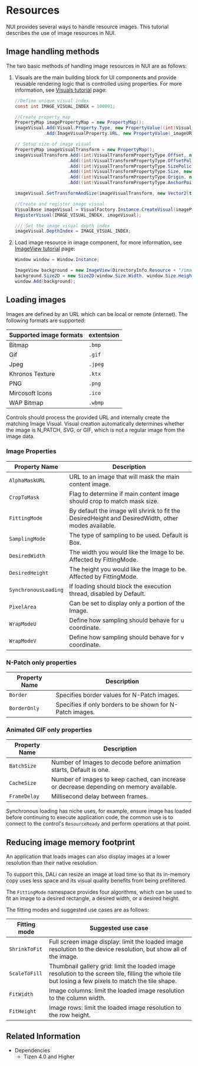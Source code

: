 # Resources

NUI provides several ways to handle resource images.
This tutorial describes the use of image resources in NUI.

## Image handling methods

The two basic methods of handling image resources in NUI are as follows:
 
1. Visuals are the main building block for UI components and provide reusable rendering logic that is controlled using properties. For more information, see [Visuals tutorial](visuals.md) page:
    ```csharp
    //Define unique visual index
    const int IMAGE_VISUAL_INDEX = 100001;

    //Create property map
    PropertyMap imagePropertyMap = new PropertyMap();
    imageVisual.Add(Visual.Property.Type, new PropertyValue((int)Visual.Type.Image))
               .Add(ImageVisualProperty.URL, new PropertyValue(_imageURL));

    // Setup size of image visual
    PropertyMap imageVisualTransform = new PropertyMap();
    imageVisualTransform.Add((int)VisualTransformPropertyType.Offset, new PropertyValue(new Vector2(10, 10)))
                        .Add((int)VisualTransformPropertyType.OffsetPolicy, new PropertyValue(new Vector2((int)VisualTransformPolicyType.Absolute, (int)VisualTransformPolicyType.Absolute)))
                        .Add((int)VisualTransformPropertyType.SizePolicy, new PropertyValue(new Vector2((int)VisualTransformPolicyType.Absolute, (int)VisualTransformPolicyType.Absolute)))
                        .Add((int)VisualTransformPropertyType.Size, new PropertyValue(new Vector2(200, 200)))
                        .Add((int)VisualTransformPropertyType.Origin, new PropertyValue((int)Visual.AlignType.CenterBegin))
                        .Add((int)VisualTransformPropertyType.AnchorPoint, new PropertyValue((int)Visual.AlignType.CenterBegin));

    imageVisual.SetTransformAndSize(imageVisualTransform, new Vector2(this.SizeWidth, this.SizeHeight));

    //Create and register image visual
    VisualBase imageVisual = VisualFactory.Instance.CreateVisual(imagePropertyMap);
    RegisterVisual(IMAGE_VISUAL_INDEX, imageVisual);

    /// Set the image visual depth index
    imageVisual.DepthIndex = IMAGE_VISUAL_INDEX;
    ```
2. Load image resource in image component, for more information, see  [ImageView tutorial](imageview.md) page:

    ```csharp
    Window window = Window.Instance;

    ImageView background = new ImageView(DirectoryInfo.Resource + "/images/bg.png");
    background.Size2D = new Size2D(window.Size.Width, window.Size.Height);
    window.Add(background);
    ```

## Loading images

Images are defined by an URL which can be local or remote (internet).
The following formats are supported:

| Supported image formats | extentsion |
|------------------------ | ---------- |
| Bitmap                  | `.bmp`     |
| Gif                     | `.gif`     |
| Jpeg                    | `.jpeg`    |
| Khronos Texture         | `.ktx`     |
| PNG                     | `.png`     |
| Mircosoft Icons         | `.ico`     |
| WAP Bitmap              | `.wbmp`    |

Controls should process the provided URL and internally create the matching Image Visual.
Visual creation automatically determines whether the image is N_PATCH, SVG, or GIF, which is not a regular image from the image data.

### Image Properties

| Property Name        | Description       |
|----------------------|-------------------|
| `AlphaMaskURL`       | URL to an image that will mask the main content image. |
| `CropToMask`         | Flag to determine if main content image should crop to match mask size. |
| `FittingMode`        | By default the image will shrink to fit the DesiredHeight and DesiredWidth, other modes available. |
| `SamplingMode`       | The type of sampling to be used. Default is Box. |
| `DesiredWidth`       | The width you would like the Image to be.  Affected by FittingMode.       |
| `DesiredHeight`      | The height you would like the Image to be. Affected by FittingMode.       |
| `SynchronousLoading` | If loading should block the execution thread, disabled by Default.        |
| `PixelArea`          | Can be set to display only a portion of the Image.           |
| `WrapModeU`          | Define how sampling should behave for u coordinate. |
| `WrapModeV`          | Define how sampling should behave for v coordinate. |


### N-Patch only properties

| Property Name        | Description       |
|----------------------|-------------------|
| `Border`             | Specifies border values for N-Patch images. |
| `BorderOnly`         | Specifies if only borders to be shown for N-Patch images. |

### Animated GIF only properties

| Property Name | Description       |
|---------------|-------------------|
| `BatchSize`   | Number of Images to decode before animation starts, Default is one. |
| `CacheSize`   | Number of images to keep cached, can increase or decrease depending on memory available. |
| `FrameDelay`  | Millisecond delay between frames. |

Synchronous loading has niche uses, for example, ensure image has loaded before continuing to execute application code,
the common use is to connect to the control's `ResourceReady` and perform operations at that point.

## Reducing image memory footprint

An application that loads images can also display images at a lower resolution than their native resolution.

To support this, DALi can resize an image at load time so that its in-memory copy uses less space and its visual quality benefits from being prefiltered.

The `FittingMode` namespace provides four algorithms, which can be used to fit an image to a desired rectangle, a desired width, or a desired height.

The fitting modes and suggested use cases are as follows:

| Fitting mode 	| Suggested use case |
| ------------- | ------------------ |
| `ShrinkToFit` | Full screen image display: limit the loaded image resolution to the device resolution, but show all of the image. |
| `ScaleToFill` | Thumbnail gallery grid: limit the loaded image resolution to the screen tile, filling the whole tile but losing a few pixels to match the tile shape. |
| `FitWidth`    | Image columns: limit the loaded image resolution to the column width. |
| `FitHeight`   | Image rows: limit the loaded image resolution to the row height. |

## Related Information
- Dependencies
  -   Tizen 4.0 and Higher
